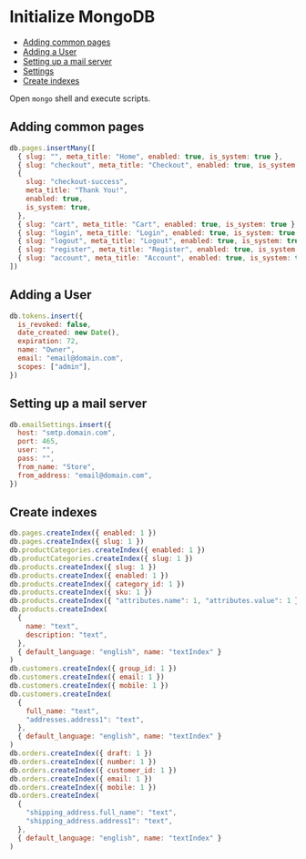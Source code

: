 # Initialize MongoDB

- [Adding common pages](#adding-common-pages)
- [Adding a User](#adding-a-user)
- [Setting up a mail server](#setting-up-a-mail-server)
- [Settings](#settings)
- [Create indexes](#create-indexes)

Open `mongo` shell and execute scripts.

## Adding common pages

```js
db.pages.insertMany([
  { slug: "", meta_title: "Home", enabled: true, is_system: true },
  { slug: "checkout", meta_title: "Checkout", enabled: true, is_system: true },
  {
    slug: "checkout-success",
    meta_title: "Thank You!",
    enabled: true,
    is_system: true,
  },
  { slug: "cart", meta_title: "Cart", enabled: true, is_system: true },
  { slug: "login", meta_title: "Login", enabled: true, is_system: true },
  { slug: "logout", meta_title: "Logout", enabled: true, is_system: true },
  { slug: "register", meta_title: "Register", enabled: true, is_system: true },
  { slug: "account", meta_title: "Account", enabled: true, is_system: true },
])
```

## Adding a User

```js
db.tokens.insert({
  is_revoked: false,
  date_created: new Date(),
  expiration: 72,
  name: "Owner",
  email: "email@domain.com",
  scopes: ["admin"],
})
```

## Setting up a mail server

```js
db.emailSettings.insert({
  host: "smtp.domain.com",
  port: 465,
  user: "",
  pass: "",
  from_name: "Store",
  from_address: "email@domain.com",
})
```

## Create indexes

```js
db.pages.createIndex({ enabled: 1 })
db.pages.createIndex({ slug: 1 })
db.productCategories.createIndex({ enabled: 1 })
db.productCategories.createIndex({ slug: 1 })
db.products.createIndex({ slug: 1 })
db.products.createIndex({ enabled: 1 })
db.products.createIndex({ category_id: 1 })
db.products.createIndex({ sku: 1 })
db.products.createIndex({ "attributes.name": 1, "attributes.value": 1 })
db.products.createIndex(
  {
    name: "text",
    description: "text",
  },
  { default_language: "english", name: "textIndex" }
)
db.customers.createIndex({ group_id: 1 })
db.customers.createIndex({ email: 1 })
db.customers.createIndex({ mobile: 1 })
db.customers.createIndex(
  {
    full_name: "text",
    "addresses.address1": "text",
  },
  { default_language: "english", name: "textIndex" }
)
db.orders.createIndex({ draft: 1 })
db.orders.createIndex({ number: 1 })
db.orders.createIndex({ customer_id: 1 })
db.orders.createIndex({ email: 1 })
db.orders.createIndex({ mobile: 1 })
db.orders.createIndex(
  {
    "shipping_address.full_name": "text",
    "shipping_address.address1": "text",
  },
  { default_language: "english", name: "textIndex" }
)
```
